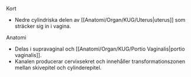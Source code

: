 Kort
- Nedre cylindriska delen av [[Anatomi/Organ/KUG/Uterus|uterus]] som sträcker sig in i vagina.

Anatomi
- Delas i supravaginal och [[Anatomi/Organ/KUG/Portio Vaginalis|portio vaginalis]].
- Kanalen producerar cervixsekret och innehåller transformationszonen mellan skivepitel och cylinderepitel.
